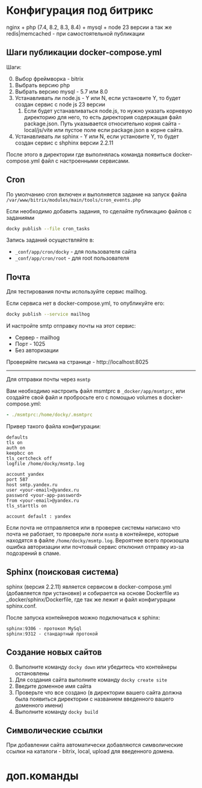 # Конфигурация под битрикс

nginx + php (7.4, 8.2, 8.3, 8.4) + mysql + node 23 версии
а так же redis|memcached - при самостоятельной публикации

## Шаги публикации docker-compose.yml

Шаги:

0. Выбор фреймворка - bitrix
1. Выбрать версию php
2. Выбрать версию mysql - 5.7 или 8.0
3. Устанавливать ли node.js - Y или N, если установите Y, то будет создан сервис с node js 23 версии
    1. Если будет устанавливаться node.js, то нужно указать корневую директорию для него, то есть директория содержащая файл package.json. Путь указывается относительно корня сайта - local/js/vite или пустое поле если package.json в корне сайта.
4. Устанавливать ли sphinx - Y или N, если установите Y, то будет создан сервис с shphinx версии 2.2.11

После этого в директории где выполнялась команда появиться docker-compose.yml файл с настроенными сервисами.

## Cron

По умолчанию cron включен и выполняется задание на запуск файла ```/var/www/bitrix/modules/main/tools/cron_events.php```

Если необходимо добавить задания, то сделайте публикацию файлов с заданиями

```bash
docky publish --file cron_tasks
```

Запись заданий осуществляйте в:
- `_conf/app/cron/docky` - для пользователя сайта
- `_conf/app/cron/root` - для root пользователя

## Почта

Для тестирования почты используйте сервис mailhog.

Если сервиса нет в docker-compose.yml, то опубликуйте его:

```bash
docky publish --service mailhog
```

И настройте smtp отправку почты на этот сервис:

- Сервер - mailhog
- Порт - 1025
- Без авторизации

Проверяйте письма на странице - http://localhost:8025

----

Для отправки почты через  ```msmtp```

Вам необходимо настроить файл msmtprc в ``` _docker/app/msmtprc ```, или создайте свой файл и пробросьте его с помощью volumes в docker-compose.yml:

```yaml
- ./msmtprc:/home/docky/.msmtprc
```

Привер такого файла конфигурации:

```
defaults
tls on
auth on
keepbcc on
tls_certcheck off
logfile /home/docky/msmtp.log

account yandex
port 587
host smtp.yandex.ru
user <your-email>@yandex.ru
password <your-app-password>
from <your-email>@yandex.ru
tls_starttls on

account default : yandex
```

Если почта не отправляется или в проверке системы написано что почта не работает, то проверьте логи ```msmtp``` в контейнере, которые находятся в файле ```/home/docky/msmtp.log```. Вероятнее всего произошла ошибка авторизации или почтовый сервис отклюнил отправку из-за подозрений в спаме.

## Sphinx (поисковая система)

sphinx (версия 2.2.11) является сервисом в docker-compose.yml (добавляется при установке) и собирается на основе Dockerfile из _docker/sphinx/Dockerfile, где так же лежит и файл конфигурации sphinx.conf.

После запуска контейнеров можно подключаться к sphinx:

```
sphinx:9306 - протокол MySql
sphinx:9312 - стандартный протокой
```

## Создание новых сайтов

0. Выполните команду ```docky down``` или убедитесь что контейнеры остановлены
1. Для создания сайта выполните команду ``` docky create site ```
2. Введите доменное имя сайта
3. Проверьте что все создано (в директории вашего сайта должна была появиться директории с названием введенного вашего доменного имени)
4. Выполните команду ``` docky build ```

## Символические ссылки

При добавлении сайта автоматически добавляются символические ссылки на каталоги - bitrix, local, upload для введенного домена.

# доп.команды 

